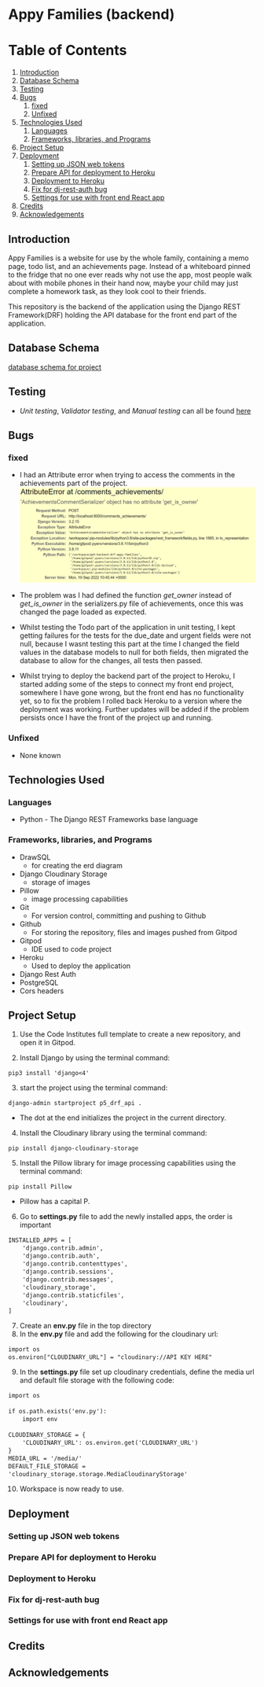 # Appy Families (backend)

# Table of Contents

1. [Introduction](#introduction)
2. [Database Schema](#database-schema)
3. [Testing](#testing)
4. [Bugs](#bugs)
    1. [fixed](#fixed)
    2. [Unfixed](#unfixed)
5. [Technologies Used](#technologies-used)
    1. [Languages](#languages)
    2. [Frameworks, libraries, and Programs](#frameworks-libraries-and-programs)
6. [Project Setup](#project-setup)
7. [Deployment](#deployment)
    1. [Setting up JSON web tokens](#setting-up-json-web-tokens)
    2. [Prepare API for deployment to Heroku](#prepare-api-for-deployment-to-heroku)
    3. [Deployment to Heroku](#deployment-to-heroku)
    4. [Fix for dj-rest-auth bug](#fix-for-dj-rest-auth-bug)
    5. [Settings for use with front end React app](#settings-for-use-with-front-end-react-app)
8. [Credits](#credits)
9. [Acknowledgements](#acknowledgements)

## Introduction

Appy Families is a website for use by the whole family, containing a memo page, todo list, and an achievements page. Instead of a whiteboard pinned to the fridge that no one ever reads why not use the app, most people walk about with mobile phones in their hand now, maybe your child may just complete a homework task, as they look cool to their friends.

This repository is the backend of the application using the Django REST Framework(DRF) holding the API database for the front end part of the application.

## Database Schema

[database schema for project](./assets/documents/erd-p5.png)

## Testing

- *Unit testing*, *Validator testing*, and *Manual testing* can all be found [here](/TESTING.md)

## Bugs
### fixed
- I had an Attribute error when trying to access the comments in the achievements part of the project.
![Attribute error for comments](./assets/documents/error-comments.png)

- The problem was I had defined the function *get_owner* instead of *get_is_owner* in the serializers.py file of achievements, once this was changed the page loaded as expected.

- Whilst testing the Todo part of the application in unit testing, I kept getting failures for the tests for the due_date and urgent fields were not null, because I wasnt testing this part at the time I changed the field values in the database models to null for both fields, then migrated the database to allow for the changes, all tests then passed.

- Whilst trying to deploy the backend part of the project to Heroku, I started adding some of the steps to connect my front end project, somewhere I have gone wrong, but the front end has no functionality yet, so to fix the problem I rolled back Heroku to a version where the deployment was working. Further updates will be added if the problem persists once I have the front of the project up and running.
### Unfixed
- None known

## Technologies Used
### Languages

- Python - The Django REST Frameworks base language

### Frameworks, libraries, and Programs

- DrawSQL
    - for creating the erd diagram
- Django Cloudinary Storage 
    - storage of images
- Pillow 
    - image processing capabilities
- Git
    - For version control, committing and pushing to Github
- Github
    - For storing the repository, files and images pushed from Gitpod
- Gitpod
    - IDE used to code project
- Heroku
    - Used to deploy the application
- Django Rest Auth
- PostgreSQL
- Cors headers


## Project Setup

1. Use the Code Institutes full template to create a new repository, and open it in Gitpod.

2. Install Django by using the terminal command:
```
pip3 install 'django<4'
```
3. start the project using the terminal command:
```
django-admin startproject p5_drf_api . 
```
- The dot at the end initializes the project in the current directory.
4. Install the Cloudinary library using the terminal command:
```
pip install django-cloudinary-storage
```
5. Install the Pillow library for image processing capabilities using the terminal command:
``` 
pip install Pillow
```
- Pillow has a capital P.

6. Go to **settings.py** file to add the newly installed apps, the order is important
```
INSTALLED_APPS = [
    'django.contrib.admin',
    'django.contrib.auth',
    'django.contrib.contenttypes',
    'django.contrib.sessions',
    'django.contrib.messages',
    'cloudinary_storage', 
    'django.contrib.staticfiles',
    'cloudinary',
]
```
7. Create an **env.py** file in the top directory
8. In the **env.py** file and add the following for the cloudinary url:
```
import os
os.environ["CLOUDINARY_URL"] = "cloudinary://API KEY HERE"
```
9. In the **settings.py** file set up cloudinary credentials, define the media url and default file storage with the following code:
```
import os

if os.path.exists('env.py'):
    import env

CLOUDINARY_STORAGE = {
    'CLOUDINARY_URL': os.environ.get('CLOUDINARY_URL')
}
MEDIA_URL = '/media/'
DEFAULT_FILE_STORAGE = 'cloudinary_storage.storage.MediaCloudinaryStorage'
```

10. Workspace is now ready to use.

## Deployment
### Setting up JSON web tokens
### Prepare API for deployment to Heroku
### Deployment to Heroku
### Fix for dj-rest-auth bug
### Settings for use with front end React app

## Credits

## Acknowledgements